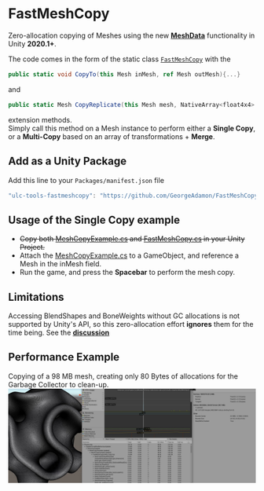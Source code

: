 # FastMeshCopy
Zero-allocation copying of Meshes using the new [**MeshData**](https://docs.unity3d.com/2020.1/Documentation/ScriptReference/Mesh.AllocateWritableMeshData.html) functionality in Unity **2020.1+**.

The code comes in the form of the static class [`FastMeshCopy`](UnityProject/Assets/FastMeshCopy/Runtime/FastMeshCopy.cs) with the 
```csharp
public static void CopyTo(this Mesh inMesh, ref Mesh outMesh){...}
``` 
and
```csharp
public static Mesh CopyReplicate(this Mesh mesh, NativeArray<float4x4> matrices) {...}
```
extension methods.  
Simply call this method on a Mesh instance to perform either a **Single Copy**, or a **Multi-Copy** based on an array of transformations + **Merge**.

## Add as a Unity Package
Add this line to your `Packages/manifest.json` file
```js
"ulc-tools-fastmeshcopy": "https://github.com/GeorgeAdamon/FastMeshCopy.git?path=/UnityProject/Assets/FastMeshCopy#master",
```

## Usage of the Single Copy example
- ~~Copy both [MeshCopyExample.cs](FastMeshCopy/MeshCopyExample.cs) and [FastMeshCopy.cs](https://github.com/GeorgeAdamon/FastMeshCopy/blob/master/UnityProject/Assets/FastMeshCopy/Runtime/FastMeshCopy.cs) in your Unity Project.~~
- Attach the [MeshCopyExample.cs](FastMeshCopy/MeshCopyExample.cs) to a GameObject, and reference a Mesh in the inMesh field.
- Run the game, and press the **Spacebar** to perform the mesh copy.


## Limitations
Accessing BlendShapes and BoneWeights without GC allocations is not supported by Unity's API, so this zero-allocation effort **ignores** them for the time being. See the [**discussion**](https://forum.unity.com/threads/feedback-wanted-mesh-scripting-api-improvements.684670/page-3#post-5800297)

## Performance Example
Copying of a 98 MB mesh, creating only 80 Bytes of allocations for the Garbage Collector to clean-up.
![](/img/profiler_result.jpg)


